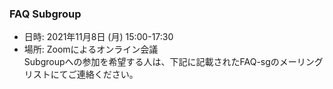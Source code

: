 ### FAQ Subgroup

 - 日時: 2021年11月8日 (月) 15:00-17:30  
 - 場所: Zoomによるオンライン会議    
 Subgroupへの参加を希望する人は、下記に記載されたFAQ-sgのメーリングリストにてご連絡ください。  
  
  
